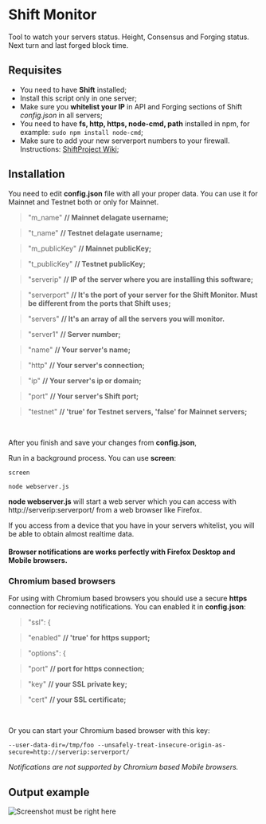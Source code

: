 # Shift Monitor
Tool to watch your servers status. Height, Consensus and Forging status. Next turn and last forged block time.

## Requisites

* You need to have **Shift** installed;
* Install this script only in one server;
* Make sure you **whitelist your IP** in API and Forging sections of Shift *config.json* in all servers;
* You need to have **fs, http, https, node-cmd, path** installed in npm, for example: `sudo npm install node-cmd`;
* Make sure to add your new serverport numbers to your firewall. Instructions: [ShiftProject Wiki](https://www.reddit.com/r/ShiftProject/wiki/guides/delegate#wiki_step_seven_.2014_set_up_a_basic_firewall);

## Installation
You need to edit **config.json** file with all your proper data. You can use it for Mainnet and Testnet both or only for Mainnet.

> "m_name" **// Mainnet delagate username;**

> "t_name" **// Testnet delagate username;**

> "m_publicKey" **// Mainnet publicKey;**

> "t_publicKey" **// Testnet publicKey;**

> "serverip" **// IP of the server where you are installing this software;**

> "serverport" **// It's the port of your server for the Shift Monitor. Must be different from the ports that Shift uses;**

>  "servers" **// It's an array of all the servers you will monitor.**

>  "server1" **// Server number;**

>  "name" **// Your server's name;**

>  "http" **// Your server's connection;**
      
>  "ip" **// Your server's ip or domain;**
       
>  "port" **// Your server's Shift port;**
      
>  "testnet" **// 'true' for Testnet servers, 'false' for Mainnet servers;**

<br>
 
After you finish and save your changes from **config.json**, 

Run in a background process. You can use **screen**:

`screen`

`node webserver.js`

**node webserver.js** will start a web server which you can access with http://serverip:serverport/ from a web browser like Firefox.

If you access from a device that you have in your servers whitelist, you will be able to obtain almost realtime data.

#### Browser notifications are works perfectly with Firefox Desktop and Mobile browsers.

### Chromium based browsers
For using with Chromium based browsers you should use a secure **https** connection for recieving notifications. You can enabled it in **config.json**:

>  "ssl": {

>  "enabled" **// 'true' for https support;**

>  "options": {

>  "port" **// port for https connection;**
 
>  "key" **// your SSL private key;**
  
>  "cert" **// your SSL certificate;**

<br>

Or you can start your Chromium based browser with this key:

```
--user-data-dir=/tmp/foo --unsafely-treat-insecure-origin-as-secure=http://serverip:serverport/
```

*Notifications are not supported by Chromium based Mobile browsers.*

## Output example

![Screenshot must be right here](https://github.com/MxShift/shift-monitor/blob/master/resources/Screenshot.png?raw=true "Screenshot")
